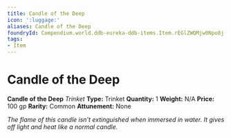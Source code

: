 ```yaml
---
title: Candle of the Deep
icon: ':luggage:'
aliases: Candle of the Deep
foundryId: Compendium.world.ddb-eureka-ddb-items.Item.rEGlZWQMjw0Npo8j
tags:
- Item
---
```


# Candle of the Deep

**Candle of the Deep**
_Trinket_
**Type:** Trinket
**Quantity:** 1
**Weight:** N/A
**Price:** 100 gp
**Rarity:** Common
**Attunement:** None

*The flame of this candle isn’t extinguished when immersed in water. It gives off light and heat like a normal candle.*